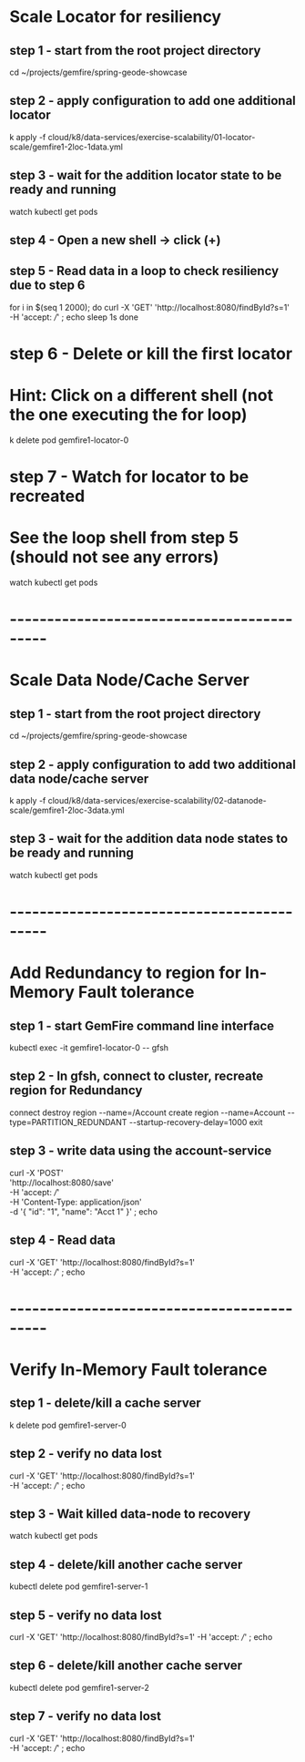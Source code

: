 # Scale Locator for resiliency

## step 1 - start from the root project directory

cd ~/projects/gemfire/spring-geode-showcase


## step 2 - apply configuration to add one additional locator

k apply -f cloud/k8/data-services/exercise-scalability/01-locator-scale/gemfire1-2loc-1data.yml

## step 3 - wait for the addition locator state to be ready and running

watch kubectl get pods


## step 4 - Open a new shell -> click (+)

## step 5 - Read data in a loop to check resiliency due to step 6


for i in $(seq 1 2000);
do
curl -X 'GET' 'http://localhost:8080/findById?s=1' \
-H 'accept: */*'  ; echo
sleep 1s
done



# step 6 - Delete or kill the first locator 
# Hint: Click on a different shell (not the one executing the for loop)

k delete pod gemfire1-locator-0

# step 7 - Watch for locator to be recreated 
# See the loop shell from step 5 (should not see any errors)

watch kubectl get pods


# -------------------------------------------
# Scale Data Node/Cache Server

## step 1 - start from the root project directory

cd ~/projects/gemfire/spring-geode-showcase

## step 2 - apply configuration to add two additional data node/cache server

k apply -f cloud/k8/data-services/exercise-scalability/02-datanode-scale/gemfire1-2loc-3data.yml


## step 3 - wait for the addition data node states to be ready and running

watch kubectl get pods


# -------------------------------------------
# Add  Redundancy to region for In-Memory Fault tolerance

## step 1 - start GemFire command line interface

kubectl exec -it gemfire1-locator-0 -- gfsh


## step 2 - In gfsh, connect to cluster, recreate region for Redundancy

connect
destroy region --name=/Account
create region --name=Account --type=PARTITION_REDUNDANT --startup-recovery-delay=1000
exit


## step 3 - write data using the account-service

curl -X 'POST' \
'http://localhost:8080/save' \
-H 'accept: */*' \
-H 'Content-Type: application/json' \
-d '{
"id": "1",
"name": "Acct 1"
}'  ; echo


## step 4 - Read data

curl -X 'GET' 'http://localhost:8080/findById?s=1' \
-H 'accept: */*'  ; echo


# -------------------------------------------
# Verify In-Memory Fault tolerance

## step 1 - delete/kill a cache server

k delete pod gemfire1-server-0

## step 2 - verify no data lost

curl -X 'GET' 'http://localhost:8080/findById?s=1' \
-H 'accept: */*'  ; echo

## step 3 - Wait killed data-node to recovery

watch kubectl get pods

## step 4 - delete/kill another cache server

kubectl delete pod gemfire1-server-1

## step 5 - verify no data lost

curl -X 'GET' 'http://localhost:8080/findById?s=1' -H 'accept: */*' ; echo

## step 6 - delete/kill another cache server

kubectl delete pod gemfire1-server-2

## step 7 - verify no data lost

curl -X 'GET' 'http://localhost:8080/findById?s=1' \
-H 'accept: */*'  ; echo